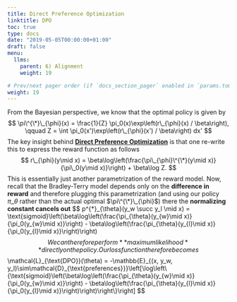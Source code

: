 ```yaml
---
title: Direct Preference Optimization
linktitle: DPO
toc: true
type: docs
date: "2019-05-05T00:00:00+01:00"
draft: false
menu:
  llms:
    parent: 6) Alignment
    weight: 19

# Prev/next pager order (if `docs_section_pager` enabled in `params.toml`)
weight: 19
---
```

From the Bayesian perspective, we know that the optimal policy is given by 
$$
\pi\^{\*}\_{\phi}(x) = \frac{1}{Z} \pi_0(x)\exp\left(r\_{\phi}(x) / \beta\right), \qquad Z = \int \pi_0(x')\exp\left(r\_{\phi}(x') / \beta\right) dx'
$$
The key insight behind [**Direct Preference Optimization**](https://arxiv.org/abs/2305.18290) is that one re-write this to express the reward function as follows
$$
r\_{\phi}(y\mid x) = \beta\log\left(\frac{\pi\_{\phi}\^{\*}(y\mid x)}{\pi\_0(y\mid x)}\right) + \beta\log Z.
$$
This is essentially just another parametrization of the reward model. Now, recall that the Bradley-Terry model depends only on the **difference in reward** and therefore plugging this parametrization (and using our policy $\pi\_\theta$ rather than the actual optimal $\pi\^{\*}\_{\phi}$) there the **normalizing constant cancels out**
$$
p\^{\*}\_{\theta}(y_w \succ y_l \mid x) = \text{sigmoid}\left(\beta\log\left(\frac{\pi\_{\theta}(y\_{w}\mid x)}{\pi\_0(y_\{w}\mid x)}\right) - \beta\log\left(\frac{\pi\_{\theta}(y\_{l}\mid x)}{\pi\_0(y_\{l}\mid x)}\right)\right)
$$
We can therefore perform **maximum likelihood** directly on the policy. Our loss function therefore becomes
$$
\mathcal{L}\_{\text{DPO}}(\theta) = -\mathbb{E}\_{(x, y_w, y_l)\sim\mathcal{D}\_{\text{preferences}}}\left[\log\left\\{\text{sigmoid}\left(\beta\log\left(\frac{\pi\_{\theta}(y\_{w}\mid x)}{\pi\_0(y_\{w}\mid x)}\right) - \beta\log\left(\frac{\pi\_{\theta}(y\_{l}\mid x)}{\pi\_0(y_\{l}\mid x)}\right)\right)\right\\}\right]
$$
